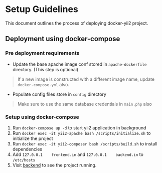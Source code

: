 
# Setup Guidelines

This document outlines the process of deploying docker-yii2 project.

## Deployment using docker-compose

### Pre deployment requirements

- Update the base apache image conf stored in `apache-dockerfile` directory. (This step is optional)
> If a new image is constructed with a different image name, update `docker-compose.yml` also.
- Populate config files store in `config` directory
> Make sure to use the same database credentials in `main.php` also

### Setup using docker-compose

1. Run `docker-compose up -d` to start yii2 application in background
2. Run `docker exec -it yii2-apache bash /scripts/initialize.sh` to initialize the project
3. Run `docker exec -it yii2-composer bash /scripts/build.sh` to install dependencies
4. Add `127.0.0.1    frontend.in` and `127.0.0.1    backend.in`  to `/etc/hosts`
5. Visit [backend](backend.in:8088) to see the project running.
